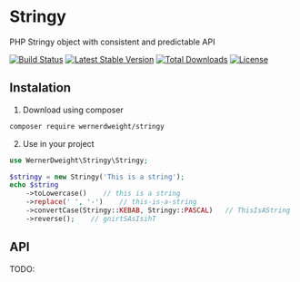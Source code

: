 Stringy
==

PHP Stringy object with consistent and predictable API

[![Build Status](https://travis-ci.org/wernerdweight/Stringy.svg?branch=master)](https://travis-ci.org/wernerdweight/Stringy)
[![Latest Stable Version](https://poser.pugx.org/wernerdweight/stringy/v/stable)](https://packagist.org/packages/wernerdweight/stringy)
[![Total Downloads](https://poser.pugx.org/wernerdweight/stringy/downloads)](https://packagist.org/packages/wernerdweight/stringy)
[![License](https://poser.pugx.org/wernerdweight/stringy/license)](https://packagist.org/packages/wernerdweight/stringy)

Instalation
--

1) Download using composer

```bash
composer require wernerdweight/stringy
```

2) Use in your project

```php
use WernerDweight\Stringy\Stringy;

$stringy = new Stringy('This is a string');
echo $string
    ->toLowercase()    // this is a string
    ->replace(' ', '-')    // this-is-a-string
    ->convertCase(Stringy::KEBAB, Stringy::PASCAL)   // ThisIsAString
    ->reverse();    // gnirtSAsIsihT
```

API
--

TODO:

